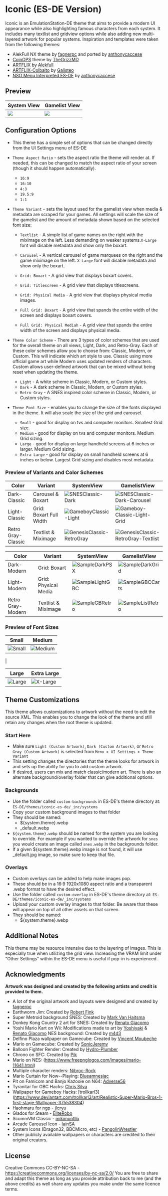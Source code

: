 # Iconic (ES-DE Version)
Iconic is an EmulationStation-DE theme that aims to provide a modern UI appearance while also highlighting famous characters from each system. It includes many textlist and gridview options while also adding new multi-layered artwork for popular systems. Inspiration and templates were taken from the following themes:

   - AlekFull NX theme by [fagnerpc](https://github.com/fagnerpc) and ported by [anthonycaccese](https://github.com/anthonycaccese)
   - [CoinOPS](https://github.com/TheGrizzMD/coinops-es-de) theme by [TheGrizzMD](https://github.com/TheGrizzMD)
   - [ARTFLIX](https://github.com/fagnerpc/Alekfull-ARTFLIX/) by [Alekfull](https://github.com/fagnerpc/)
   - [ARTFLIX-Colbalto](https://github.com/galisteogames/ARTFLIX-Cobalto/) by [Galisteo](https://github.com/galisteogames/)
   - [NSO Menu Interpreted ES-DE](https://github.com/anthonycaccese/nso-menu-interpreted-es-de) by [anthonycaccese](https://github.com/anthonycaccese)



## **Preview**

| System View | Gamelist View |
| --- | --- |
| <img src="https://github.com/Siddy212/iconic-es-de/assets/60283021/e72b2a5f-59f5-473c-82ff-2e3910aff469">| <img src="https://github.com/Siddy212/iconic-es-de/assets/60283021/bcf06376-5990-40f0-b361-70e65f8b0e95"> |


## **Configuration Options**

- This theme has a simple set of options that can be changed directly from the UI Settings menu of ES-DE
- `Theme Aspect Ratio` - sets the aspect ratio the theme will render at. If needed, this can be changed to match the aspect ratio of your screen (though it should happen automatically).
   - `16:9`
   - `16:10`
   - `4:3`
   - `19.5:9`
   - `1:1`
- `Theme Variant` - sets the layout used for the gamelist view when media & metadata are scraped for your games.  All settings will scale the size of the gamelist and the amount of metadata shown based on the selected font size:
   - `Textlist` - A simple list of game names on the right with the miximage on the left. Less demanding on weaker systems.`X-Large` font will disable metadata and show only the boxart.
 
   - `Carousel` - A vertical carousel of game marquees on the right and the game miximage on the left. `X-Large` font will disable metadata and show only the boxart.

   - `Grid: Boxart` - A grid view that displays boxart covers.
 
   - `Grid: Titlescreen` - A grid view that displays titlescreens.
     
   - `Grid: Physical Media` - A grid view that displays physical media images.
         
   - `Full Grid: Boxart` - A grid view that spands the entire width of the screen and displays boxart covers.
     
   - `Full Grid: Physical Mediah` - A grid view that spands the entire width of the screen and displays physical media.
     
- `Theme Color Scheme` - There are 3 types of color schemes that are used for the overall theme on all views, Light, Dark, and Retro-Gray.  Each of these color schemes allow you to choose from: Classic, Modern, or Custom. This will indicate which art style to use. Classic using more official game art while Modern uses updated renders of characters. Custom allows user-defined artwork that can be mixed without being reset when updating the theme.
   - `Light` - A white scheme in Classic, Modern, or Custom styles.
   - `Dark` - A dark scheme in Classic, Modern, or Custom styles.
   - `Retro Gray` - A SNES inspired color scheme in Classic, Modern, or Custom styles.
- `Theme Font Size` - enables you to change the size of the fonts displayed in the theme. It will also scale the size of the grid and carousel.
   - `Small` - good for display on tvs and computer monitors. Smallest Grid size.
   - `Medium` - good for display on tvs and computer monitors. Medium Grid sizing.
   - `Large` - good for display on large handheld screens at 6 inches or larger. Medium Grid sizing.
   - `Extra Large` - good for display on small handheld screens at 6 inches or below. Largest Grid sizing and disables most metadata.

### **Preview of Variants and Color Schemes**



| Color | Variant | SystemView | GamelistView |
| --- | --- | --- | --- |
|Dark-Classic|Carousel & Boxart|![SNESClassic-Dark](https://github.com/Siddy212/iconic-es-de/assets/60283021/e7ea0a8d-d26c-4ad9-b560-3d4ad2fe74a4)|![SNESClassic-Dark-Carousel](https://github.com/Siddy212/iconic-es-de/assets/60283021/ff848dcb-d5fd-4ad0-8878-86615327d64a)|
|Light-Classic|Grid: Boxart Full Width|![GameboyClassic-Light](https://github.com/Siddy212/iconic-es-de/assets/60283021/edd49d15-52f0-4632-922e-64236f400eab)|![Gameboy-Classic-Light-Grid](https://github.com/Siddy212/iconic-es-de/assets/60283021/c641e10d-5249-4aec-864d-c3260b318a43)|
|Retro Gray-Classic|Textlist & Miximage|![GenesisClassic-RetroGray](https://github.com/Siddy212/iconic-es-de/assets/60283021/0399fd57-f7a8-469f-91e8-0506538a70d7)|![GenesisClassic-RetroGray-Textlist](https://github.com/Siddy212/iconic-es-de/assets/60283021/77550642-0917-4dee-a911-1a4627213a50)|



| Color | Variant | SystemView | GamelistView |
| --- | --- | --- | --- |
|Dark-Modern|Grid: Boxart|![SampleDarkPSX](https://github.com/Siddy212/iconic-es-de/assets/60283021/15097176-7914-4b5e-b1a8-0627dc81808b)|![SampleDarkGrid](https://github.com/Siddy212/iconic-es-de/assets/60283021/01b0fb75-43f5-4aef-95c5-75800cacd8a7)|
|Light-Modern|Grid: Physical Media|![SampleLightGBC](https://github.com/Siddy212/iconic-es-de/assets/60283021/c8d33ecf-ed11-4bbb-a463-a8cfad608bdf)|![SampleGBCCarts](https://github.com/Siddy212/iconic-es-de/assets/60283021/933506fc-5619-4838-946d-99d9919d5686)|
|Retro Gray-Modern|Textlist & Miximage|![SampleGBRetro](https://github.com/Siddy212/iconic-es-de/assets/60283021/6fa06cbf-87dc-4c18-ab07-fdc6c059b2a5)|![SampleListRetro](https://github.com/Siddy212/iconic-es-de/assets/60283021/9dde49d9-1872-431e-9a9a-8db14d2e14d0)|

### Preview of Font Sizes

| Small | Medium |
| --- | --- |
|![Small](https://github.com/Siddy212/iconic-es-de/assets/60283021/ac71c8d2-e794-4e46-85a0-32dcc0dec5c2)|![Medium](https://github.com/Siddy212/iconic-es-de/assets/60283021/a7517f1f-f403-4123-868d-f7eb9694988f)
|

| Large | Extra Large |
| --- | --- |
|![Large](https://github.com/Siddy212/iconic-es-de/assets/60283021/0c34edd7-de70-43a4-a262-b21aa6f3e442)|![X-Large](https://github.com/Siddy212/iconic-es-de/assets/60283021/6563fc8a-c5e0-47b3-8949-5a497be92842)|


## **Theme Customizations**

This theme allows customizations to artwork without the need to edit the source XML.  This enables you to change the look of the theme and still retain any changes when the root theme is updated.

### Start Here 
- Make sure `Light (Custom Artwork)`, `Dark (Custom Artwork)`, or `Retro Gray (Custom Artwork)`  is selected from `Menu > UI Settings > Theme Variant`
- This setting changes the directories that the theme looks for artwork in and sets up the ability for you to add custom artwork.
- If desired, users can mix and match classic/modern art. There is also an alternate background/overlay folder that can give additional options.

### Backgrounds
- Use the folder called `custom-backgrounds` in ES-DE's theme directory at: `ES-DE/themes/iconic-es-de/_inc/systems`
- Copy your custom background images to that folder
- They should be named:
    - ${system.theme}.webp
    - _default.webp
- `${system.theme}.webp` should be named for the system you are looking to override.  For example if you wanted to override the artwork for `snes` you would create an image called `snes.webp` in the backgrounds folder.
- If a given ${system.theme}.webp image is not found, it will use _default.jpg image, so make sure to keep that file.
  
### Overlays
- Custom overlays can be added to help make images pop.
- These should be in a 16:9 1920x1080 aspect ratio and a transparent .webp format to have the desired effect.
- Use the folder called `custom-overlay` in ES-DE's theme directory at: `ES-DE/themes/iconic-es-de/_inc/systems`
- Upload your custom overlay images to that folder. Be aware that these will appear on top of all other assets on that screen.
- They should be named:
    - ${system.theme}.webp

## **Additional Notes**

This theme may be resource intensive due to the layering of images. This is especially true when utilizing the grid view. Increasing the VRAM limit under "Other Settings" within the ES-DE menu is useful if pop-in is experienced.

## **Acknowledgments**


**Artwork was designed and created by the following artists and credit is provided to them.**
   - A lot of the original artwork and layouts were designed and created by [fagnerpc](https://github.com/fagnerpc)
   - Earthworm Jim: Created by [Robert Fink](https://finklematter.artstation.com/) 
   - Super Metroid background SNES: Created by [Mark Van Haitsma](https://www.artstation.com/mvhaitsma)
   - Donkey Kong Country 2 art for SNES: Created by [Renato Giacomo](https://www.artstation.com/renatogiacomini)
   - Yoshi Mario Kart on Wii: Modifications made to art by [Yoshiyaki](https://www.deviantart.com/yoshiyaki) & [Renato Giacomo](https://www.artstation.com/renatogiacomini)
      NES background: Created by [m4d3](https://www.reddit.com/r/gaming/comments/1kspxe/my_take_on_super_mario_wallpaper_3d_rendering/)
   - Delfino Plaza wallpaper on Gamecube: Created by [Vincent Moubeche](https://www.artstation.com/artwork/Xn4Xo3)
   - Mario on Gamecube: Created by [SonicJeremy](https://www.deviantart.com/sonicjeremy)
   - Balloon Fighter Render: Created by [Hydro-Plumber](https://www.deviantart.com/hydro-plumber/gallery)
   - Chrono on SFC: Created by [Pik](https://gamebanana.com/mods/383835)
   - Mario on NES: (https://www.freepnglogos.com/images/mario-11641.html)
   - Multiple character renders: [Nibroc-Rock](https://www.deviantart.com/nibroc-rock)
   - Mario Curtain for Now--Playing: [Blueamnesiac](https://www.deviantart.com/blueamnesiac/art/SMB3-Curtain-Wallpaper-369156625)
   - Pit on Famicom and Banjo Kazooie on N64: [Adverse56](https://www.deviantart.com/adverse56)
   - Tyranitar for GBC Hacks: [Chris Silva](https://www.artstation.com/artwork/obBlyB)
   - Wallpaper for Gameboy Hacks: [trollkarl3] (https://www.deviantart.com/trollkarl3/art/Realistic-Super-Mario-Bros-1-first-stage-Wallpaper-375538304)
   - Haohmaru for ngp - [jlcryu](https://www.deviantart.com/jlcryu/art/Haohmaru-919703925)
   - Glados for Steam - [EliteRobo](https://www.deviantart.com/eliterobo/art/Portal-SFM-Simple-GLaDOS-Render-794265716)
   - ScummVM Classic - [mikimontllo](https://twitter.com/mikimontllo)
   - Arcade Carousel Icon - [IainSA](https://forums.launchbox-app.com/topic/61058-arcade-platform-category-logo-request/)
   - System Icons (Dragon32, BBCMicro, etc) - [PangolinWrestler](https://github.com/PangolinWrestler)
   - Other publicly available wallpapers or characters are credited to their original creators.
     
## **License**
Creative Commons CC-BY-NC-SA - https://creativecommons.org/licenses/by-nc-sa/2.0/
You are free to share and adapt this theme as long as you provide attribution back to me (and the above credits) as well share any updates you make under the same licence terms.
